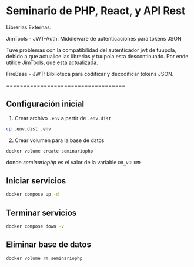 Seminario de PHP, React, y API Rest
===================================

Librerias Externas:

JimTools - JWT-Auth: Middleware de autenticaciones para tokens JSON

Tuve problemas con la compatibilidad del autenticador jwt de tuupola, debido a que actualice las librerias y tuupola esta descontinuado.
Por ende utilice JimTools, que esta actualizada.

FireBase - JWT: Biblioteca para codificar y decodificar tokens JSON.

===================================
## Configuración inicial

1. Crear archivo `.env` a partir de `.env.dist`

```bash
cp .env.dist .env
```

2. Crear volumen para la base de datos

```bash
docker volume create seminariophp
```

donde *seminariophp* es el valor de la variable `DB_VOLUME`

## Iniciar servicios

```bash
docker compose up -d
```

## Terminar servicios

```bash
docker compose down -v
```

## Eliminar base de datos

```bash
docker volume rm seminariophp
```
